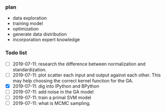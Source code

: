 ### plan
- data exploration
- training model
- optimization 
- generate data distribution
- incorporation expert knowledge

### Todo list
- [ ] 2019-07-11: research the difference between normalization and standardization.
- [ ] 2019-07-11: plot scatter each input and output against each other. This may help choosing the correct kernel function for the GA.
- [x] 2019-07-11: dig into IPython and BPython
- [ ] 2019-07-11: add noise in the GA model
- [ ] 2019-07-11: train a primal SVM model
- [ ] 2019-07-11: what is MCMC sampling.
